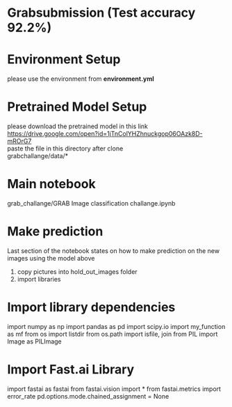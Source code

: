 # Grabsubmission (Test accuracy 92.2%)
# Environment Setup<br>
please use the environment from **environment.yml**<br>
# Pretrained Model Setup<br>
please download the pretrained model in this link <br>
https://drive.google.com/open?id=1jTnColYHZhnuckgop06OAzk8D-mROrG7 <br>
paste the file in this directory after clone <br> 
grabchallange/data/*
# Main notebook<br>
grab_challange/GRAB Image classification challange.ipynb
# Make prediction
Last section of the notebook states on how to make prediction on the new images using the model above<br>
1. copy pictures into hold_out_images folder
2. import libraries

# Import library dependencies
import numpy as np
import pandas as pd
import scipy.io
import my_function as mf
from os import listdir
from os.path import isfile, join
from PIL import Image as PILImage
# Import Fast.ai Library
import fastai as fastai
from fastai.vision import *
from fastai.metrics import error_rate
pd.options.mode.chained_assignment = None
